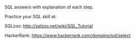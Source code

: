SQL answers with explanation of each step.


Practice your SQL skill at:

SQLzoo:
http://sqlzoo.net/wiki/SQL_Tutorial

HackerRank:
https://www.hackerrank.com/domains/sql/select


